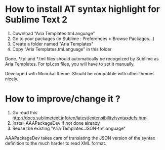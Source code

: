 How to install AT syntax highlight for Sublime Text 2
=====================================================
1. Download "Aria Templates.tmLanguage"
2. Go to your packages (in Sublime : Preferences > Browse Packages...)
3. Create a folder named "Aria Templates"
4. Copy "Aria Templates.tmLanguage" in this folder

Done. *.tpl and *.tml files should automatically be recognized by Sublime as Aria Templates. For tpl.css files, you will have to set it manually.

Developed with Monokai theme. Should be compatible with other themes nicely.

How to improve/change it ?
==========================

1. Go read this http://docs.sublimetext.info/en/latest/extensibility/syntaxdefs.html 
2. Install AAAPackageDev if not done already
3. Reuse the existing "Aria Templates.JSON-tmLanguage"

AAAPackageDev takes care of translating the JSON version of the syntax definition to the much harder to read XML format.
